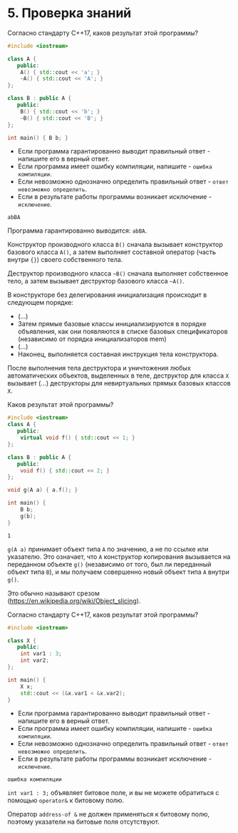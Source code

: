 # 5. Проверка знаний

Согласно стандарту С++17, каков результат этой программы?

```c++
#include <iostream>

class A {
   public:
    A() { std::cout << 'a'; }
    ~A() { std::cout << 'A'; }
};

class B : public A {
   public:
    B() { std::cout << 'b'; }
    ~B() { std::cout << 'B'; }
};

int main() { B b; }
```

+ Если программа гарантированно выводит правильный ответ - напишите его в верный ответ.
+ Если программа имеет ошибку компиляции, напишите - `ошибка компиляции`.
+ Если невозможно однозначно определить правильный ответ - `ответ невозможно определить`.
+ Если в результате работы программы возникает исключение - `исключение`. 

```
abBA
```

Программа гарантированно выводится: `abBA`.

Конструктор производного класса `B()` сначала вызывает конструктор базового класса `A()`, а затем выполняет составной оператор (часть внутри `{}`) своего собственного тела.

Деструктор производного класса `~B()` сначала выполняет собственное тело, а затем вызывает деструктор базового класса `~A()`.

В конструкторе без делегирования инициализация происходит в следующем порядке:
+ (...)
+ Затем прямые базовые классы инициализируются в порядке объявления, как они появляются в списке базовых спецификаторов (независимо от порядка инициализаторов mem)
+ (...)
+ Наконец, выполняется составная инструкция тела конструктора.

После выполнения тела деструктора и уничтожения любых автоматических объектов, выделенных в теле, деструктор для класса `X` вызывает (...) деструкторы для невиртуальных прямых базовых классов `X`.

Каков результат этой программы?

```c++
#include <iostream>
class A {
   public:
    virtual void f() { std::cout << 1; }
};

class B : public A {
   public:
    void f() { std::cout << 2; }
};

void g(A a) { a.f(); }

int main() {
    B b;
    g(b);
}
```

```
1
```

`g(A a)` принимает объект типа `A` по значению, а не по ссылке или указателю. Это означает, что `A` конструктор копирования вызывается на переданном объекте `g()` (независимо от того, был ли переданный объект типа `B`), и мы получаем совершенно новый объект типа `A` внутри `g()`. 

Это обычно называют срезом (https://en.wikipedia.org/wiki/Object_slicing).

Согласно стандарту С++17, каков результат этой программы?

```c++
#include <iostream>

class X {
   public:
    int var1 : 3;
    int var2;
};

int main() {
    X x;
    std::cout << (&x.var1 < &x.var2);
}
```

+ Если программа гарантированно выводит правильный ответ - напишите его в верный ответ.
+ Если программа имеет ошибку компиляции, напишите - `ошибка компиляции`.
+ Если невозможно однозначно определить правильный ответ - `ответ невозможно определить`.
+ Если в результате работы программы возникает исключение - `исключение`. 

```
ошибка компиляции
```

`int var1 : 3;` объявляет битовое поле, и вы не можете обратиться с помощью `operator&` к битовому полю.

Оператор `address-of &` не должен применяться к битовому полю, поэтому указатели на битовые поля отсутствуют.